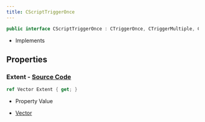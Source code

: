 ```yaml
---
title: CScriptTriggerOnce
---
```


```csharp
public interface CScriptTriggerOnce : CTriggerOnce, CTriggerMultiple, CBaseTrigger, CBaseToggle, CBaseModelEntity, CBaseEntity, CEntityInstance, ISchemaClass<CEntityInstance>, ISchemaClass<CBaseEntity>, ISchemaClass<CBaseModelEntity>, ISchemaClass<CBaseToggle>, ISchemaClass<CBaseTrigger>, ISchemaClass<CTriggerMultiple>, ISchemaClass<CTriggerOnce>, ISchemaClass<CScriptTriggerOnce>, ISchemaField, ISchemaClass, INativeHandle
```

- Implements

## Properties

### **Extent** - [Source Code](https://github.com/swiftly-solution/swiftlys2/blob/main/managed/src/SwiftlyS2.Generated/Schemas/Interfaces/CScriptTriggerOnce.cs#L16)

```csharp
ref Vector Extent { get; }
```

- Property Value

- [Vector](/docs/api/shared/natives/vector)

